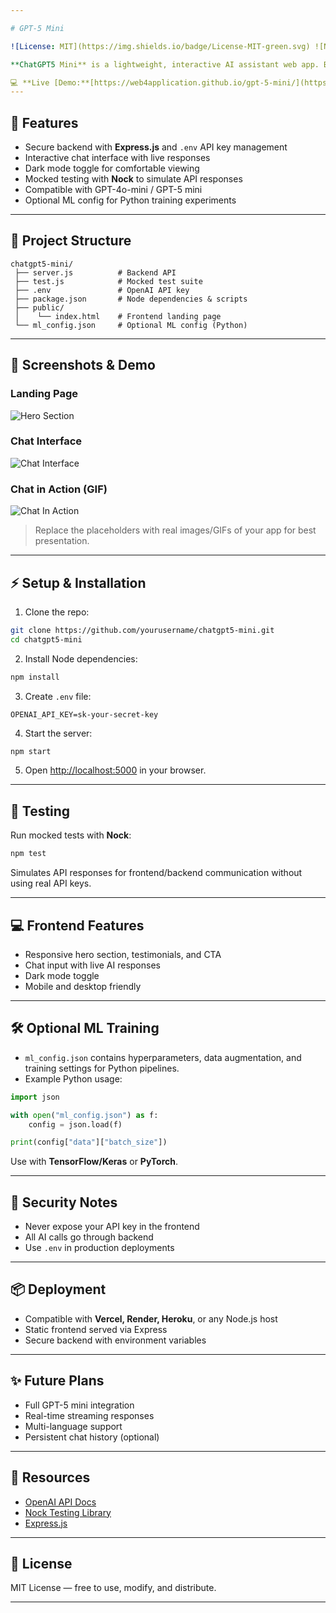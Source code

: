 ```yaml
---

# GPT-5 Mini

![License: MIT](https://img.shields.io/badge/License-MIT-green.svg) ![Node.js](https://img.shields.io/badge/Node.js-v18+-brightgreen) ![OpenAI](https://img.shields.io/badge/OpenAI-API-blue) ![Vercel](https://img.shields.io/badge/Deploy-Vercel-purple)

**ChatGPT5 Mini** is a lightweight, interactive AI assistant web app. Built with **Node.js** and a modern frontend, it offers conversational AI features with a secure backend.

💻 **Live [Demo:**[https://web4application.github.io/gpt-5-mini/](https://web4application.github.io/gpt-5-mini/)
---
```


## 🚀 Features

* Secure backend with **Express.js** and `.env` API key management
* Interactive chat interface with live responses
* Dark mode toggle for comfortable viewing
* Mocked testing with **Nock** to simulate API responses
* Compatible with GPT-4o-mini / GPT-5 mini
* Optional ML config for Python training experiments

---

## 📂 Project Structure

```
chatgpt5-mini/
 ├── server.js          # Backend API
 ├── test.js            # Mocked test suite
 ├── .env               # OpenAI API key
 ├── package.json       # Node dependencies & scripts
 ├── public/
 │    └── index.html    # Frontend landing page
 └── ml_config.json     # Optional ML config (Python)
```

---

## 🎨 Screenshots & Demo

### Landing Page

![Hero Section](https://via.placeholder.com/600x300?text=Hero+Section+Screenshot)

### Chat Interface

![Chat Interface](https://gpt-5-mini-kbfq-ia50oxg4d-web4apps.vercel.app/600x400?text=Chat+Interface+Screenshot)

### Chat in Action (GIF)

![Chat In Action](https://gpt-5-mini-kbfq-ia50oxg4d-web4apps.vercel.app/600x400?text=GIF+Placeholder)

> Replace the placeholders with real images/GIFs of your app for best presentation.

---

## ⚡ Setup & Installation

1. Clone the repo:

```bash
git clone https://github.com/yourusername/chatgpt5-mini.git
cd chatgpt5-mini
```

2. Install Node dependencies:

```bash
npm install
```

3. Create `.env` file:

```
OPENAI_API_KEY=sk-your-secret-key
```

4. Start the server:

```bash
npm start
```

5. Open [http://localhost:5000](https://gpt-5-mini-kbfq-ia50oxg4d-web4apps.vercel.app) in your browser.

---

## 🧪 Testing

Run mocked tests with **Nock**:

```bash
npm test
```

Simulates API responses for frontend/backend communication without using real API keys.

---

## 💻 Frontend Features

* Responsive hero section, testimonials, and CTA
* Chat input with live AI responses
* Dark mode toggle
* Mobile and desktop friendly

---

## 🛠 Optional ML Training

* `ml_config.json` contains hyperparameters, data augmentation, and training settings for Python pipelines.
* Example Python usage:

```python
import json

with open("ml_config.json") as f:
    config = json.load(f)

print(config["data"]["batch_size"])
```

Use with **TensorFlow/Keras** or **PyTorch**.

---

## 📌 Security Notes

* Never expose your API key in the frontend
* All AI calls go through backend
* Use `.env` in production deployments

---

## 📦 Deployment

* Compatible with **Vercel, Render, Heroku**, or any Node.js host
* Static frontend served via Express
* Secure backend with environment variables

---

## ✨ Future Plans

* Full GPT-5 mini integration
* Real-time streaming responses
* Multi-language support
* Persistent chat history (optional)

---

## 🔗 Resources

* [OpenAI API Docs](https://platform.openai.com/docs/)
* [Nock Testing Library](https://github.com/nock/nock)
* [Express.js](https://expressjs.com/)

---

## 📝 License

MIT License — free to use, modify, and distribute.

---

